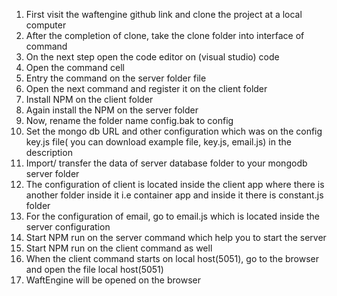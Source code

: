 1. First visit the waftengine github link and clone the project at a local   computer
2. After the completion of clone, take the clone folder into interface of command
3. On the next step open the code editor on (visual studio) code 
4. Open the command cell
5. Entry the command on the server folder file
6. Open the next command and register it on the client folder
7. Install NPM on the client folder 
8. Again install the NPM on the server folder
9. Now, rename the folder name config.bak to config
10. Set the mongo db URL and other configuration which was on the config key.js file( you can download example file, key.js, email.js) in the description
11. Import/ transfer the data of server database folder to your mongodb server folder
12. The configuration of client is located inside the client app where there is   another folder inside it i.e container app and inside it there is constant.js folder
13. For the configuration of email, go to email.js which is located inside the server configuration
14. Start NPM run on the server command which help you to start the server
15. Start NPM run on the client command as well
16. When the client command starts on local host(5051), go to the browser and open the file local host(5051)
17. WaftEngine will be opened on the browser

